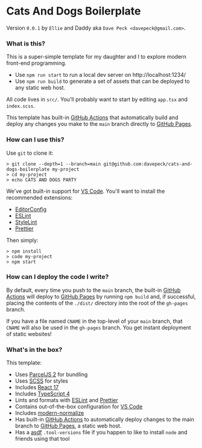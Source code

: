 # Cats And Dogs Boilerplate

Version `0.0.1` by `Ellie` and Daddy aka `Dave Peck <davepeck@gmail.com>`.

### What is this?

This is a super-simple template for my daughter and I to explore modern front-end programming.

- Use `npm run start` to run a local dev server on http://localhost:1234/
- Use `npm run build` to generate a set of assets that can be deployed to any static web host.

All code lives in `src/`. You'll probably want to start by editing `app.tsx` and `index.scss`.

This template has built-in [GitHub Actions](https://github.com/features/actions) that automatically build and deploy any changes you make to the `main` branch directly to [GitHub Pages](https://pages.github.com).

### How can I use this?

Use `git` to clone it:

```
> git clone --depth=1 --branch=main git@github.com:davepeck/cats-and-dogs-boilerplate my-project
> cd my-project
> echo CATS AND DOGS PARTY
```

We've got built-in support for [VS Code](https://code.visualstudio.com). You'll want to install the recommended extensions:

- [EditorConfig](https://marketplace.visualstudio.com/items?itemName=EditorConfig.EditorConfig)
- [ESLint](https://marketplace.visualstudio.com/items?itemName=dbaeumer.vscode-eslint)
- [StyleLint](https://marketplace.visualstudio.com/items?itemName=stylelint.vscode-stylelint)
- [Prettier](https://marketplace.visualstudio.com/items?itemName=esbenp.prettier-vscode)

Then simply:

```
> npm install
> code my-project
> npm start
```

### How can I deploy the code I write?

By default, every time you push to the `main` branch, the built-in [GitHub Actions](https://github.com/features/actions) will deploy to [GitHub Pages](https://pages.github.com) by running `npm build` and, if successful, placing the contents of the `./dist/` directory into the root of the `gh-pages` branch. 

If you have a file named `CNAME` in the top-level of your `main` branch, that `CNAME` will also be used in the `gh-pages` branch. You get instant deployment of static websites!

### What's in the box?

This template:

- Uses [ParcelJS 2](https://parceljs.org) for bundling
- Uses [SCSS](https://sass-lang.com) for styles
- Includes [React 17](https://reactjs.org)
- Includes [TypeScript 4](https://www.typescriptlang.org)
- Lints and formats with [ESLint](https://eslint.org) and [Prettier](https://prettier.io)
- Contains out-of-the-box configuration for [VS Code](https://code.visualstudio.com)
- Includes [modern-normalize](https://github.com/sindresorhus/modern-normalize)
- Has built-in [GitHub Actions](https://github.com/features/actions) to automatically deploy changes to the main branch to [GitHub Pages](https://pages.github.com), a static web host.
- Has a [asdf](https://asdf-vm.com) `.tool-versions` file if you happen to like to install `node` and friends using that tool
